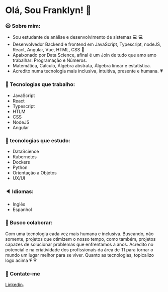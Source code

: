 # Olá, Sou Franklyn! :metal: 




### :smiley: Sobre mim:
 * Sou estudante de análise e desenvolvimento de sistemas :computer: :computer:
 * Desenvolvedor Backend e frontend em JavaScript, Typescript, nodeJS, React, Angular, Vue, HTML, CSS :wrench:
 * Apaixonado por Data Science, afinal é um Join de tudo que amo amo trabalhar: Programação e Números.
 * Matemática, Cálculo, Álgebra abstrata, Álgebra linear e estatística. 
 * Acredito numa tecnologia mais inclusiva, intuitiva, presente e humana. :heartpulse:
 
 ### 🌱 Tecnologias que trabalho: 
 
 * JavaScript
 * React
 * Typescript
 * HTLM
 * CSS
 * NodeJS
 * Angular
 
 ### :pencil: tecnologias que estudo:
 
 * DataScience
 * Kubernetes
 * Dockers
 * Python
 * Orientação a Objetos
 * UX/UI
 
 ### :speaker: Idiomas:
 
 * Inglês
 * Espanhol
 
 ### :dancers: Busco colaborar: 
 Com uma tecnologia cada vez mais humana e inclusiva. Buscando, não somente, projetos que otimizem o nosso tempo, como também, projetos capazes de solucionar problemas que enfrentamos a anos. Acredito no potencial e na criatividade dos profissionais da área de TI para tornar o mundo um lugar melhor para se viver. Quanto as tecnologias, topicalizo logo acima :heartpulse: :heartpulse:
 
 ### 💬 Contate-me
 
[Linkedin](https://www.linkedin.com/in/franklyn-sancho/).



<!--
**Franklyn-Sancho/Franklyn-Sancho** is a ✨ _special_ ✨ repository because its `README.md` (this file) appears on your GitHub profile.

Here are some ideas to get you started:

- 🔭 I’m currently working on ...
- 🌱 I’m currently learning ...
- 👯 I’m looking to collaborate on ...
- 🤔 I’m looking for help with ...
- 💬 Ask me about ...
- 📫 How to reach me: ...
- 😄 Pronouns: ...
- ⚡ Fun fact: ...
-->
